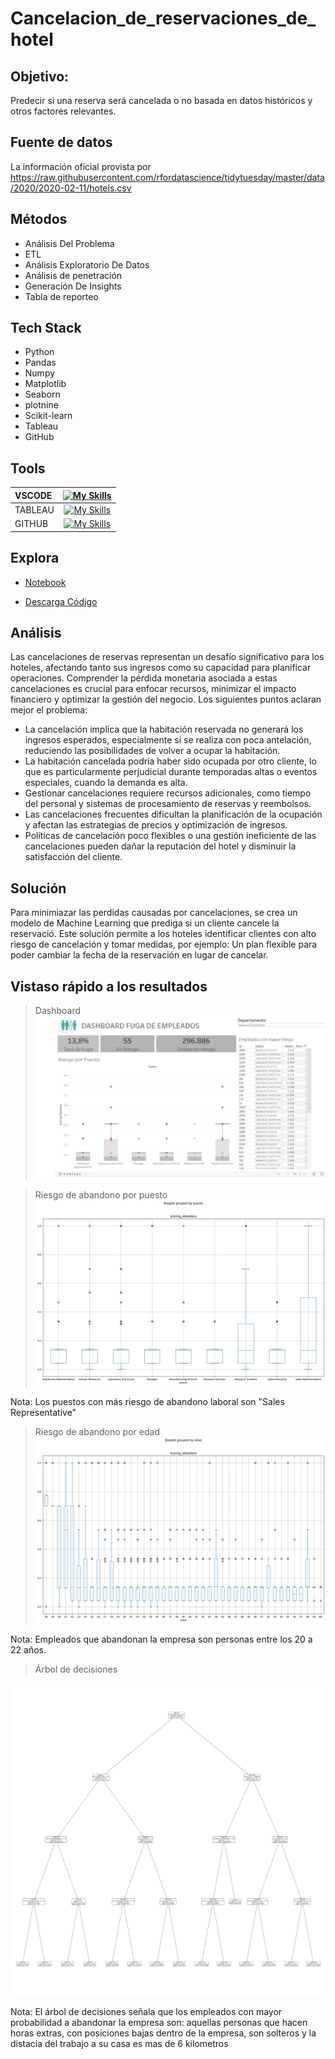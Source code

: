 # Cancelacion_de_reservaciones_de_hotel

## Objetivo:

Predecir si una reserva será cancelada o no basada en datos históricos y otros factores relevantes.

## Fuente de datos

La información oficial provista por https://raw.githubusercontent.com/rfordatascience/tidytuesday/master/data/2020/2020-02-11/hotels.csv

## Métodos
- Análisis Del Problema
- ETL 
- Análisis Exploratorio De Datos
- Análisis de penetración
- Generación De Insights
- Tabla de reporteo

## Tech Stack
- Python
- Pandas
- Numpy
- Matplotlib
- Seaborn
- plotnine
- Scikit-learn
- Tableau
- GitHub

## Tools

| VSCODE  | [![My Skills](https://img.icons8.com/?size=48&id=9OGIyU8hrxW5&format=png)](https://skillicons.dev)  | 
| :------------ |:---------------:| 
| TABLEAU |[![My Skills](https://img.icons8.com/?size=48&id=9Kvi1p1F0tUo&format=png)](https://skillicons.dev) | 
| GITHUB | [![My Skills](https://skillicons.dev/icons?i=git,github)](https://skillicons.dev)


## Explora
- [Notebook](https://deepnote.com/workspace/esmithe-6179-00a5df71-fb48-44a8-ba43-4410de40e4ac/project/MODELO-RESERVACIONES-CANCELADAS-5902584a-5bd2-4fde-b55c-e3c4d8034576/notebook/Notebook%201-a523de00f8c04b85853da74e2a26e00f)

- [Descarga Código](https://deepnote.com/workspace/esmithe-6179-00a5df71-fb48-44a8-ba43-4410de40e4ac/project/MODELO-RESERVACIONES-CANCELADAS-5902584a-5bd2-4fde-b55c-e3c4d8034576/notebook/Notebook%201-a523de00f8c04b85853da74e2a26e00f)

## Análisis

Las cancelaciones de reservas representan un desafío significativo para los hoteles, afectando tanto sus ingresos como su capacidad para planificar operaciones. Comprender la pérdida monetaria asociada a estas cancelaciones es crucial para enfocar recursos, minimizar el impacto financiero y optimizar la gestión del negocio. Los siguientes puntos aclaran mejor el problema:

- La cancelación implica que la habitación reservada no generará los ingresos esperados, especialmente si se realiza con poca antelación, reduciendo las posibilidades de volver a ocupar la habitación.
- La habitación cancelada podría haber sido ocupada por otro cliente, lo que es particularmente perjudicial durante temporadas altas o eventos especiales, cuando la demanda es alta.
- Gestionar cancelaciones requiere recursos adicionales, como tiempo del personal y sistemas de procesamiento de reservas y reembolsos.
- Las cancelaciones frecuentes dificultan la planificación de la ocupación y afectan las estrategias de precios y optimización de ingresos.
- Políticas de cancelación poco flexibles o una gestión ineficiente de las cancelaciones pueden dañar la reputación del hotel y disminuir la satisfacción del cliente.

## Solución

Para minimiazar las perdidas causadas por cancelaciones, se crea un modelo de Machine Learning que prediga si un cliente cancele la reservació. Este solución permite a los hoteles identificar clientes con alto riesgo de cancelación y tomar medidas, por ejemplo: Un plan flexible para poder cambiar la fecha de la reservación en lugar de cancelar. 



## Vistaso rápido a los resultados

> Dashboard
![](https://github.com/ESmithE/Deserci-n_Laboral/blob/master/Fuga_de_empleados.png)

> Riesgo de abandono por puesto
![](https://github.com/ESmithE/Deserci-n_Laboral/blob/master/Riesgo_abandono_por_puesto.png)

Nota: Los puestos con más riesgo de abandono laboral son "Sales Representative"

> Riesgo de abandono por edad 
![](https://github.com/ESmithE/Deserci-n_Laboral/blob/master/Riesgo_abandono_por_edad.png)

Nota: Empleados que abandonan la empresa son personas entre los 20 a 22 años.

> Árbol de decisiones

![](https://github.com/ESmithE/Deserci-n_Laboral/blob/master/Arbol%20de%20perfil%20de%20empleado.png)

Nota: El árbol de decisiones señala que los empleados con mayor probabilidad a abandonar la empresa son: aquellas personas que hacen horas extras, con posiciones bajas dentro de la empresa, son solteros y la distacia del trabajo a su casa es mas de 6 kilometros



